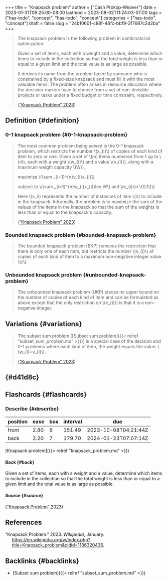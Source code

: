 +++
title = "Knapsack problem"
author = ["Cash Prokop-Weaver"]
date = 2023-01-31T09:25:00-08:00
lastmod = 2023-08-02T11:24:03-07:00
tags = ["has-todo", "concept", "has-todo", "concept"]
categories = ["has-todo", "concept"]
draft = false
slug = "24b10601-c88f-46fc-bbf9-3f7687c2d2ba"
+++

> The knapsack problem is the following problem in combinatorial optimization:
>
> Given a set of items, each with a weight and a value, determine which items to include in the collection so that the total weight is less than or equal to a given limit and the total value is as large as possible.
>
> It derives its name from the problem faced by someone who is constrained by a fixed-size knapsack and must fill it with the most valuable items. The problem often arises in resource allocation where the decision-makers have to choose from a set of non-divisible projects or tasks under a fixed budget or time constraint, respectively.
>
> (<a href="#citeproc_bib_item_1">“Knapsack Problem” 2023</a>)


## Definition {#definition}


### 0-1 knapsack problem {#0-1-knapsack-problem}

> The most common problem being solved is the 0-1 knapsack problem, which restricts the number \\(x\_{i}\\) of copies of each kind of item to zero or one. Given a set of \\(n\\) items numbered from 1 up to \\(n\\), each with a weight \\(w\_{i}\\) and a value \\(v\_{i}\\), along with a maximum weight capacity \\(W\\),
>
> maximize \\(\sum \_{i=1}^{n}v\_{i}x\_{i}\\)
>
> subject to \\(\sum \_{i=1}^{n}w\_{i}x\_{i}\leq W\\) and \\(x\_{i}\in \\{0,1\\}\\)
>
> Here \\(x\_i\\) represents the number of instances of item \\(i\\) to include in the knapsack. Informally, the problem is to maximize the sum of the values of the items in the knapsack so that the sum of the weights is less than or equal to the knapsack's capacity.
>
> (<a href="#citeproc_bib_item_1">“Knapsack Problem” 2023</a>)


### Bounded knapsack problem {#bounded-knapsack-problem}

> The bounded knapsack problem (BKP) removes the restriction that there is only one of each item, but restricts the number \\(x\_{i}\\) of copies of each kind of item to a maximum non-negative integer value \\(c\\)


### Unbounded knapsack problem {#unbounded-knapsack-problem}

> The unbounded knapsack problem (UKP) places no upper bound on the number of copies of each kind of item and can be formulated as above except that the only restriction on \\(x\_{i}\\) is that it is a non-negative integer.


## Variations {#variations}

> The subset sum problem [[Subset sum problem]({{< relref "subset_sum_problem.md" >}})] is a special case of the decision and 0-1 problems where each kind of item, the weight equals the value: \\(w\_{i}=v\_{i}\\).
>
> (<a href="#citeproc_bib_item_1">“Knapsack Problem” 2023</a>)


##  {#d41d8c}


## Flashcards {#flashcards}


### Describe {#describe}

| position | ease | box | interval | due                  |
|----------|------|-----|----------|----------------------|
| front    | 2.80 | 6   | 151.49   | 2023-10-08T04:21:44Z |
| back     | 2.20 | 7   | 179.70   | 2024-01-23T07:07:14Z |

[Knapsack problem]({{< relref "knapsack_problem.md" >}})


#### Back {#back}

Given a set of items, each with a weight and a value, determine which items to include in the collection so that the total weight is less than or equal to a given limit and the total value is as large as possible.


#### Source {#source}

(<a href="#citeproc_bib_item_1">“Knapsack Problem” 2023</a>)

## References

<style>.csl-entry{text-indent: -1.5em; margin-left: 1.5em;}</style><div class="csl-bib-body">
  <div class="csl-entry"><a id="citeproc_bib_item_1"></a>“Knapsack Problem.” 2023. <i>Wikipedia</i>, January. <a href="https://en.wikipedia.org/w/index.php?title=Knapsack_problem&oldid=1136320436">https://en.wikipedia.org/w/index.php?title=Knapsack_problem&#38;oldid=1136320436</a>.</div>
</div>


## Backlinks {#backlinks}

-   [Subset sum problem]({{< relref "subset_sum_problem.md" >}})

